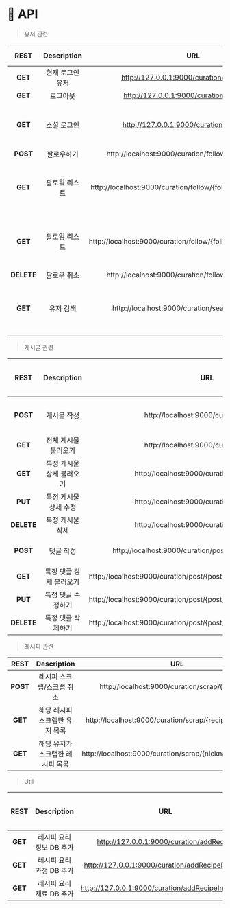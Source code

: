 # 📃 API

> 유저 관련

|REST|Description|URL|form-data|Parameter|Return Type / Return Value|
|:------:|:------:|:---:|:---:|:----:|--------|
|**GET**|현재 로그인 유저|http://127.0.0.1:9000/curation/currentLogin|||String: name<br>String: email|
|**GET**|로그아웃|http://127.0.0.1:9000/curation/user/logout||||
|**GET**|소셜 로그인|http://127.0.0.1:9000/curation/google/auth||code|Int: code<br>String: message<br>Boolean: check<br>String: email<br>String: name|
|**POST**|팔로우하기|http://localhost:9000/curation/follow/{followingEmail}|email|followingEmail|String:message("success")|
|**GET**|팔로워 리스트|http://localhost:9000/curation/follow/{followingEmail}/followers||followingEmail|List [<br>String: userId<br> String: email<br> String: name<br> LocalDateTime createdDate ]|
|**GET**|팔로잉 리스트|http://localhost:9000/curation/follow/{followingEmail}/followings||followingEmail|List [<br/>String: userId<br/> String: email<br/> String: name<br/> LocalDateTime createdDate ]|
|**DELETE**|팔로우 취소|http://localhost:9000/curation/follow/{followingEmail}|email|followingEmail|String:message("success")|
|**GET**|유저 검색|http://localhost:9000/curation/search/{username}||username|List [<br/>String: userId<br/> String: email<br/> String: name<br/> LocalDateTime createdDate ]|

> 게시글 관련

|    REST    |        Description        |                             URL                              |                   Formdata                    | Return Type / Return Value |
| :--------: | :-----------------------: | :----------------------------------------------------------: | :-------------------------------------------: | :------------------------: |
|  **POST**  |        게시물 작성        |           http://localhost:9000/curation/post/list           | email, title, description, ingredients, files |                            |
|  **GET**   |   전체 게시물 불러오기    |           http://localhost:9000/curation/post/list           |                                               |                            |
|  **GET**   | 특정 게시물 상세 불러오기 |        http://localhost:9000/curation/post/{post_id}         |                                               |                            |
|  **PUT**   |   특정 게시물 상세 수정   |        http://localhost:9000/curation/post/{post_id}         |                                               |                            |
| **DELETE** |     특정 게시물 삭제      |        http://localhost:9000/curation/post/{post_id}         |                                               |                            |
|  **POST**  |         댓글 작성         |  http://localhost:9000/curation/post/{post_id}/commentList   |            email, content, postId             |                            |
|  **GET**   |  특정 댓글 상세 불러오기  | http://localhost:9000/curation/post/{post_id}/commentList/{comment_id} |                                               |                            |
|  **PUT**   |    특정 댓글 수정하기     | http://localhost:9000/curation/post/{post_id}/commentList/{comment_id} |                                               |                            |
| **DELETE** |    특정 댓글 삭제하기     | http://localhost:9000/curation/post/{post_id}/commentList/{comment_id} |                                               |                            |

> 레시피 관련

|REST|Description|URL|Formdata|Return Type / Return Value|
|:------:|:------:|:---:|:---:|:----:|
|**POST**|레시피 스크랩/스크랩 취소|http://localhost:9000/curation/scrap/{recipe_id}|nickname|String:message("success")/<br />String:message("delete success")|
|**GET**|해당 레시피 스크랩한 유저 목록|http://localhost:9000/curation/scrap/{recipe_id}/userList||List|
|**GET**|해당 유저가 스크랩한 레시피 목록|http://localhost:9000/curation/scrap/{nickname}/recipeList||List|

> Util

|REST|Description|URL|Parameter|Return Type / Return Value|
|:------:|:------:|:---:|:---:|:----:|
|**GET**|레시피 요리정보 DB 추가|http://127.0.0.1:9000/curation/addRecipe|||
|**GET**|레시피 요리과정 DB 추가|http://127.0.0.1:9000/curation/addRecipeProcess|||
|**GET**|레시피 요리재료 DB 추가|http://127.0.0.1:9000/curation/addRecipeIngredient|||

